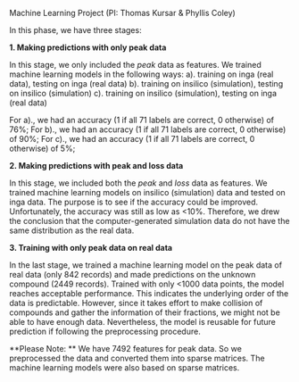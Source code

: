 Machine Learning Project
(PI: Thomas Kursar & Phyllis Coley)

In this phase, we have three stages:

**1. Making predictions with only peak data**

In this stage, we only included the *peak* data as features. We trained machine learning models in the following ways:
a). training on inga (real data), testing on inga (real data)
b). training on insilico (simulation), testing on insilico (simulation)
c). training on insilico (simulation), testing on inga (real data)

For a)., we had an accuracy (1 if all 71 labels are correct, 0 otherwise) of 76%;
For b)., we had an accuracy (1 if all 71 labels are correct, 0 otherwise) of 90%;
For c)., we had an accuracy (1 if all 71 labels are correct, 0 otherwise) of 5%;

**2. Making predictions with peak and loss data**

In this stage, we included both the *peak* and *loss* data as features. We trained machine learning models on insilico (simulation) data and tested on inga data. The purpose is to see if the accuracy could be improved. Unfortunately, the accuracy was still as low as <10%. Therefore, we drew the conclusion that the computer-generated simulation data do not have the same distribution as the real data.

**3. Training with only peak data on real data**

In the last stage, we trained a machine learning model on the peak data of real data (only 842 records) and made predictions on the unknown compound (2449 records). Trained with only <1000 data points, the model reaches acceptable performance. This indicates the underlying order of the data is predictable. However, since it takes effort to make collision of compounds and gather the information of their fractions, we might not be able to have enough data. Nevertheless, the model is reusable for future prediction if following the preprocessing procedure. 

**Please Note: **
We have 7492 features for peak data. So we preprocessed the data and converted them into sparse matrices. The machine learning models were also based on sparse matrices.

